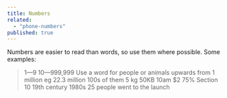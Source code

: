 ```yaml
---
title: Numbers
related: 
  - "phone-numbers"
published: true
---
```


Numbers are easier to read than words, so use them where possible. Some examples:

> 1—9
> 10—999,999
> Use a word for people or animals upwards from 1 million eg 22.3 million
> 100s of them
> 5 kg
> 50KB
> 10am
> $2
> 75%
> Section 10
> 19th century
> 1980s
> 25 people went to the launch

